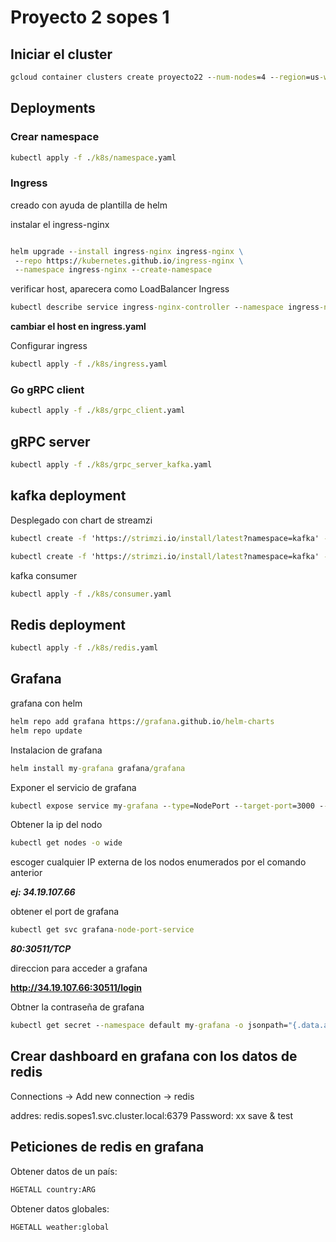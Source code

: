 # Proyecto 2 sopes 1

## Iniciar el cluster

```cmd
gcloud container clusters create proyecto22 --num-nodes=4 --region=us-west1-a --tags=allin,allout --machine-type=e2-medium --no-enable-network-policy --disk-size=100GB --disk-type=pd-standard
```

## Deployments

### Crear namespace

```cmd
kubectl apply -f ./k8s/namespace.yaml
```

### Ingress

creado con ayuda de plantilla de helm

instalar el ingress-nginx

```cmd

helm upgrade --install ingress-nginx ingress-nginx \
 --repo https://kubernetes.github.io/ingress-nginx \
 --namespace ingress-nginx --create-namespace
```

verificar host, aparecera como LoadBalancer Ingress

```cmd
kubectl describe service ingress-nginx-controller --namespace ingress-nginx
```

**cambiar el host en ingress.yaml**

Configurar ingress

```cmd
kubectl apply -f ./k8s/ingress.yaml
```

### Go gRPC client

```cmd
kubectl apply -f ./k8s/grpc_client.yaml
```

## gRPC server

```cmd
kubectl apply -f ./k8s/grpc_server_kafka.yaml
```

## kafka deployment

Desplegado con chart de streamzi

```cmd
kubectl create -f 'https://strimzi.io/install/latest?namespace=kafka' -n kafka
```

```cmd
kubectl create -f 'https://strimzi.io/install/latest?namespace=kafka' -n kafka
```

kafka consumer

```cmd
kubectl apply -f ./k8s/consumer.yaml
```

## Redis deployment

```cmd
kubectl apply -f ./k8s/redis.yaml
```

## Grafana

grafana con helm

```cmd
helm repo add grafana https://grafana.github.io/helm-charts
helm repo update
```

Instalacion de grafana

```cmd
helm install my-grafana grafana/grafana
```

Exponer el servicio de grafana

```cmd
kubectl expose service my-grafana --type=NodePort --target-port=3000 --name=grafana-node-port-service
```

Obtener la ip del nodo

```cmd
kubectl get nodes -o wide
```

escoger cualquier IP externa de los nodos enumerados por el comando anterior

**_ej: 34.19.107.66_**

obtener el port de grafana

```cmd
kubectl get svc grafana-node-port-service
```

**_80:30511/TCP_**

direccion para acceder a grafana

**http://34.19.107.66:30511/login**

Obtner la contraseña de grafana

```cmd
kubectl get secret --namespace default my-grafana -o jsonpath="{.data.admin-password}" | base64 --decode ; echo
```

## Crear dashboard en grafana con los datos de redis

Connections -> Add new connection -> redis

addres: redis.sopes1.svc.cluster.local:6379
Password: xx
save & test

## Peticiones de redis en grafana

Obtener datos de un país:

```cmd
HGETALL country:ARG
```

Obtener datos globales:

```cmd
HGETALL weather:global
```
